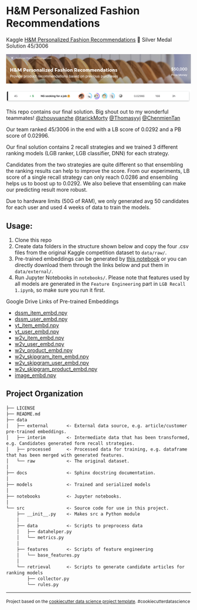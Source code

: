 # H&M Personalized Fashion Recommendations

Kaggle [H&M Personalized Fashion Recommendations](https://www.kaggle.com/competitions/h-and-m-personalized-fashion-recommendations/overview) 🥈 Silver Medal Solution 45/3006

![background](./imgs/img1.png)

![rank](./imgs/img2.png)

This repo contains our final solution. Big shout out to my wonderful teammates! [@zhouyuanzhe](https://github.com/zhouyuanzhe) [@tarickMorty](https://github.com/tarickMorty) [@Thomasyyj](https://github.com/Thomasyyj) [@ChenmienTan](https://github.com/ChenmienTan)

Our team ranked 45/3006 in the end with a LB score of 0.0292 and a PB score of 0.02996.

Our final solution contains 2 recall strategies and we trained 3 different ranking models (LGB ranker, LGB classifier, DNN) for each strategy.

Candidates from the two strategies are quite different so that ensembling the ranking results can help to improve the score. From our experiments, LB score of a single recall strategy can only reach 0.0286 and ensembling helps us to boost up to 0.0292. We also believe that ensembling can make our predicting result more robust.

Due to hardware limits (50G of RAM), we only generated avg 50 candidates for each user and used 4 weeks of data to train the models.

## Usage: 
1. Clone this repo
2. Create data folders in the structure shown below and copy the four .csv files from the original Kaggle competition dataset to `data/raw/`.
3. Pre-trained embeddings can be generated by [this notebook](https://github.com/Wp-Zhang/H-M-Fashion-RecSys/blob/main/notebooks/Embeddings.ipynb) or you can directly download them through the links below and put them in `data/external/`.
4. Run Jupyter Notebooks in `notebooks/`. Please note that features used by all models are generated in the `Feature Engineering` part in `LGB Recall 1.ipynb`, so make sure you run it first.

Google Drive Links of Pre-trained Embeddings
- [dssm_item_embd.npy](https://drive.google.com/file/d/13rGRbevjcd0yZdwuOTPmNyMOIx9WOLb9/view?usp=sharing)
- [dssm_user_embd.npy](https://drive.google.com/file/d/13nkDc7Dt6QtXx91i3sjnotQNGX2JpSk_/view?usp=sharing)
- [yt_item_embd.npy](https://drive.google.com/file/d/11Q8nWxOlSTspQwH9OGmR9vGoAqJ2wWbS/view?usp=sharing)
- [yt_user_embd.npy](https://drive.google.com/file/d/11OX9vuHmCrCk8Mcl6XA1TF0l0nBL___j/view?usp=sharing)
- [w2v_item_embd.npy](https://drive.google.com/file/d/1-8spKOVtb0jr5xYT8oMKMC5z3BPpCOU-/view?usp=sharing)
- [w2v_user_embd.npy](https://drive.google.com/file/d/1-6CAnA2_pHXrhCyplV-WsI9lreSf6Rm-/view?usp=sharing)
- [w2v_product_embd.npy](https://drive.google.com/file/d/1-R8Rww7QqHZOIcyIhZxEMiXRW1hzJ5wI/view?usp=sharing)
- [w2v_skipgram_item_embd.npy](https://drive.google.com/file/d/1-AmzbyCHx9i0CddZIdbqNJPAMXw3Kg34/view?usp=sharing)
- [w2v_skipgram_user_embd.npy](https://drive.google.com/file/d/1-8BpDQUn310Vns72t1up3uIOOnV_nR4h/view?usp=sharing)
- [w2v_skipgram_product_embd.npy](https://drive.google.com/file/d/1-QhHbFr16koCBL5OIMHxJX9ZAQJAhbHF/view?usp=sharing)
- [image_embd.npy](https://drive.google.com/file/d/1-WkIeInVvHJz4ScA3n-CRyVLQjW51gDH/view?usp=sharing)

Project Organization
------------

    ├── LICENSE
    ├── README.md
    ├── data
    │   ├── external       <- External data source, e.g. article/customer pre-trained embeddings.
    │   ├── interim        <- Intermediate data that has been transformed, e.g. Candidates generated form recall strategies.
    │   ├── processed      <- Processed data for training, e.g. dataframe that has been merged with generated features.
    │   └── raw            <- The original dataset.
    │
    ├── docs               <- Sphinx docstring documentation.
    │
    ├── models             <- Trained and serialized models
    │
    ├── notebooks          <- Jupyter notebooks. 
    │
    └── src                <- Source code for use in this project.
        ├── __init__.py    <- Makes src a Python module
        │
        ├── data           <- Scripts to preprocess data
        │   ├── datahelper.py
        │   └── metrics.py
        │
        ├── features       <- Scripts of feature engineering
        │   └── base_features.py
        │
        └── retrieval      <- Scripts to generate candidate articles for ranking models
            ├── collector.py
            └── rules.py

--------

<p><small>Project based on the <a target="_blank" href="https://drivendata.github.io/cookiecutter-data-science/">cookiecutter data science project template</a>. #cookiecutterdatascience</small></p>
